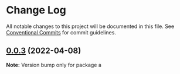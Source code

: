 # Change Log

All notable changes to this project will be documented in this file.
See [Conventional Commits](https://conventionalcommits.org) for commit guidelines.

## [0.0.3](https://github.com/lecheng-lc/monoRepo-demo/compare/v0.0.2...v0.0.3) (2022-04-08)

**Note:** Version bump only for package a
